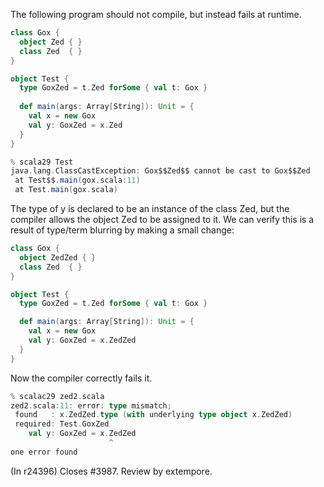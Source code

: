 The following program should not compile, but instead fails at runtime.
```scala
class Gox {
  object Zed { }
  class Zed  { }
}          

object Test {
  type GoxZed = t.Zed forSome { val t: Gox }
  
  def main(args: Array[String]): Unit = {
    val x = new Gox
    val y: GoxZed = x.Zed
  }
}
```
```scala
% scala29 Test
java.lang.ClassCastException: Gox$$Zed$$ cannot be cast to Gox$$Zed
 at Test$$.main(gox.scala:11)
 at Test.main(gox.scala)
```

The type of y is declared to be an instance of the class Zed, but the compiler allows the object Zed to be assigned to it.  We can verify this is a result of type/term blurring by making a small change:
```scala
class Gox {
  object ZedZed { }
  class Zed  { }
}          

object Test {
  type GoxZed = t.Zed forSome { val t: Gox }

  def main(args: Array[String]): Unit = {
    val x = new Gox
    val y: GoxZed = x.ZedZed
  }
}
```
Now the compiler correctly fails it.
```scala
% scalac29 zed2.scala 
zed2.scala:11: error: type mismatch;
 found   : x.ZedZed.type (with underlying type object x.ZedZed)
 required: Test.GoxZed
    val y: GoxZed = x.ZedZed
                      ^
one error found
```
(In r24396) Closes #3987. Review by extempore.
